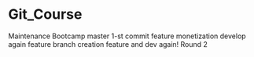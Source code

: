 # Git_Course
Maintenance Bootcamp
master 1-st commit
feature monetization
develop again
feature branch creation
feature
and dev again! Round 2

